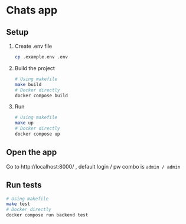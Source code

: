 # Chats app

## Setup

1. Create .env file
    ```bash
    cp .example.env .env
    ```
1. Build the project
   ```bash
   # Using makefile
   make build
   # Docker directly
   docker compose build
   ```
1. Run
   ```bash
   # Using makefile
   make up
   # Docker directly
   docker compose up
   ```

## Open the app
Go to http://localhost:8000/ , default login / pw combo is `admin / admin`


## Run tests
```bash
# Using makefile
make test
# Docker directly
docker compose run backend test
```